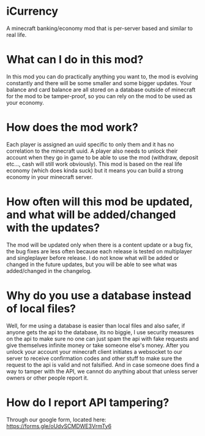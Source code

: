 # iCurrency
A minecraft banking/economy mod that is per-server based and similar to real life.

# What can I do in this mod?
In this mod you can do practically anything you want to, the mod is evolving constantly and there will be some smaller and some bigger updates. Your balance and card balance are all stored on a database outside of minecraft for the mod to be tamper-proof, so you can rely on the mod to be used as your economy.

# How does the mod work?
Each player is assigned an uuid specific to only them and it has no correlation to the minecraft uuid. A player also needs to unlock their account when they go in game to be able to use the mod (withdraw, deposit etc..., cash will still work obviously). This mod is based on the real life economy (which does kinda suck) but it means you can build a strong economy in your minecraft server.

# How often will this mod be updated, and what will be added/changed with the updates?
The mod will be updated only when there is a content update or a bug fix, the bug fixes are less often because each release is tested on multiplayer and singleplayer before release. I do not know what will be added or changed in the future updates, but you will be able to see what was added/changed in the changelog.

# Why do you use a database instead of local files?
Well, for me using a database is easier than local files and also safer, if anyone gets the api to the database, its no biggie, I use security measures on the api to make sure no one can just spam the api with fake requests and give themselves infinite money or take someone else's money. After you unlock your account your minecraft client initiates a websocket to our server to receive confirmation codes and other stuff to make sure the request to the api is valid and not falsified. And in case someone does find a way to tamper with the API, we cannot do anything about that unless server owners or other people report it.

# How do I report API tampering?
Through our google form, located here: https://forms.gle/oUdvSCMDWE3VrmTy6
